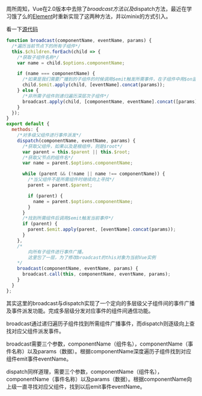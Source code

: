 周所周知，Vue在2.0版本中去除了$broadcast方法以及$dispatch方法，最近在学习饿了么的[Element](https://github.com/ElemeFE/element)时重新实现了这两种方法，并以minix的方式引入。

看一下[源代码](https://github.com/ElemeFE/element/blob/dev/src/mixins/emitter.js)

```javascript
function broadcast(componentName, eventName, params) {
  /*遍历当前节点下的所有子组件*/
  this.$children.forEach(child => {
    /*获取子组件名称*/
    var name = child.$options.componentName;

    if (name === componentName) {
      /*如果是我们需要广播到的子组件的时候调用$emit触发所需事件，在子组件中用$on监听*/
      child.$emit.apply(child, [eventName].concat(params));
    } else {
      /*非所需子组件则递归遍历深层次子组件*/
      broadcast.apply(child, [componentName, eventName].concat([params]));
    }
  });
}
export default {
  methods: {
    /*对多级父组件进行事件派发*/
    dispatch(componentName, eventName, params) {
      /*获取父组件，如果以及是根组件，则是$root*/
      var parent = this.$parent || this.$root;
      /*获取父节点的组件名*/
      var name = parent.$options.componentName;

      while (parent && (!name || name !== componentName)) {
        /*当父组件不是所需组件时继续向上寻找*/
        parent = parent.$parent;

        if (parent) {
          name = parent.$options.componentName;
        }
      }
      /*找到所需组件后调用$emit触发当前事件*/
      if (parent) {
        parent.$emit.apply(parent, [eventName].concat(params));
      }
    },
    /*
        向所有子组件进行事件广播。
        这里包了一层，为了修改broadcast的this对象为当前Vue实例
    */
    broadcast(componentName, eventName, params) {
      broadcast.call(this, componentName, eventName, params);
    }
  }
};

```

其实这里的broadcast与dispatch实现了一个定向的多层级父子组件间的事件广播及事件派发功能。完成多层级分发对应事件的组件间通信功能。

broadcast通过递归遍历子组件找到所需组件广播事件，而dispatch则逐级向上查找对应父组件派发事件。

broadcast需要三个参数，componentName（组件名），componentName（事件名称）以及params（数据）。根据componentName深度遍历子组件找到对应组件emit事件eventName。

dispatch同样道理，需要三个参数，componentName（组件名），componentName（事件名称）以及params（数据）。根据componentName向上级一直寻找对应父组件，找到以后emit事件eventName。